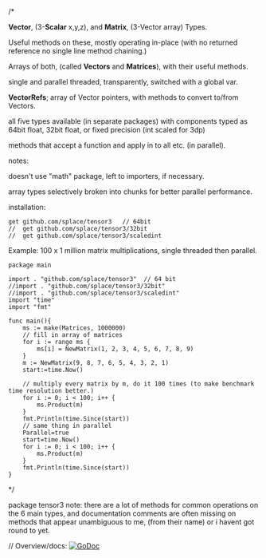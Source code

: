 /*

**Vector**, (3-**Scalar** x,y,z), and **Matrix**, (3-Vector array) Types.

Useful methods on these, mostly operating in-place (with no returned reference no single line method chaining.)

Arrays of both, (called **Vectors** and **Matrices**), with their useful methods.

single and parallel threaded, transparently, switched with a global var.

**VectorRefs**; array of Vector pointers, with methods to convert to/from Vectors.

all five types available (in separate packages) with components typed as 64bit float, 32bit float, or fixed precision (int scaled for 3dp)

methods that accept a function and apply in to all etc. (in parallel).


notes:

doesn't use "math" package, left to importers, if necessary.

array types selectively broken into chunks for better parallel performance.


installation:

	get github.com/splace/tensor3   // 64bit
	//	get github.com/splace/tensor3/32bit
	//	get github.com/splace/tensor3/scaledint
   

Example:  100 x 1 million matrix multiplications, single threaded then parallel.

	package main

	import . "github.com/splace/tensor3"  // 64 bit
	//import . "github.com/splace/tensor3/32bit"
	//import . "github.com/splace/tensor3/scaledint"
	import "time"
	import "fmt"

	func main(){
		ms := make(Matrices, 1000000)
		// fill in array of matrices
		for i := range ms {
			ms[i] = NewMatrix(1, 2, 3, 4, 5, 6, 7, 8, 9)
		}
		m := NewMatrix(9, 8, 7, 6, 5, 4, 3, 2, 1)
		start:=time.Now()

		// multiply every matrix by m, do it 100 times (to make benchmark time resolution better.)
		for i := 0; i < 100; i++ {
			ms.Product(m)
		}
		fmt.Println(time.Since(start))
		// same thing in parallel
		Parallel=true
		start=time.Now()
		for i := 0; i < 100; i++ {
			ms.Product(m)
		}
		fmt.Println(time.Since(start))
	}


*/

package tensor3    note: there are a lot of methods for common operations on the 6 main types, and documentation comments are often missing on methods that appear unambiguous to me, (from their name) or i havent got round to yet.

// Overview/docs: [![GoDoc](https://godoc.org/github.com/splace/tensor3?status.svg)](https://godoc.org/github.com/splace/tensor3)

